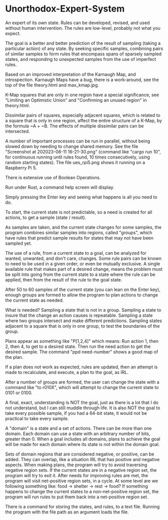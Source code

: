 # Unorthodox-Expert-System
An expert of its own state. Rules can be developed, revised, and used without human intervention. The rules are low-level, probably not what you expect.

The goal is a better and better prediction of the result of sampling (taking a particular action) of any state. By seeking specific samples, combining pairs of similar samples to form rules that encompass spans of sparsely sampled states, and responding to unexpected samples from the use of imperfect rules.

Based on an improved interpretation of the Karnaugh Map, and introspection.  Karnaugh Maps have a bug, there is a work-around, see the top of the file theory.html and max_kmap.jpg.

K-Map squares that are only in one region have a special significance, see "Limiting an Optimistic Union" and "Confirming an unused region" in theory.html.

Dissimilar pairs of squares, especially adjacent squares, which is related to a square that is only in one region, affect the entire structure of a K-Map, by the formula ~A + ~B.  The effects of multiple dissimilar pairs can be intersected.

A number of important processes can be run in parallel, without being slowed down by needing to change shared memory. See the file "Screenshot at 202023-08-11 16-21-30.png" (command like "cargo run 10", for continuous running until rules found, 10 times consecutively, using random starting states).  The file ues_rpi5.png shows it running on a Raspberry Pi 5.

There is extensive use of Boolean Operations.

Run under Rust, a command help screen will display.  

Simply pressing the Enter key and seeing what happens is all you need to do.

To start, the current state is not predictable, so a need is created for all actions, to get a sample (state / result).

As samples are taken, and the current state changes for some samples, the program combines similar samples into regions, called "groups", which have rules that predict sample results for states that may not have been sampled yet.

The use of a rule, from a current state to a goal, can be analyzed for wanted, unwanted, and don't care, changes.  Some rule pairs can be known to need to be used in a given order, or even be mutually exclusive.  A single available rule that makes part of a desired change, means the problem must be split into going from the current state to a state where the rule can be applied, then from the result of the rule to the goal state.

After 50 to 60 samples of the current state (you can lean on the Enter key), enough groups are formed to allow the program to plan actions to change the current state as needed.

What is needed?  Sampling a state that is not in a group. Sampling a state to insure that the change an action causes is repeatable. Sampling a state where two groups intersect and make different predictions.  Sampling states adjacent to a square that is only in one group, to test the boundaries of the group.

Plans appear as something like "P[1,2,4]" which means: Run action 1, then 2, then 4, to get to a desired state.  Then run the need action to get the desired sample.  The command "ppd need-number" shows a good map of the plan.

If a plan does not work as expected, rules are updated, then an attempt is made to recalculate, and execute, a plan to the goal, as IRL.

After a number of groups are formed, the user can change the state with a command like "to r010X", which will attempt to change the current state to 0101 or 0100.

A final, exact, understanding is NOT the goal, just as there is a lot that I do not understand, but
I can still muddle through life. It is also NOT the goal to take every possible sample, if you had a
64-bit state, it would not be practical to take every sample.

A "domain" is a state and a set of actions.  There can be more than one domain.  Each domain can use a state with an arbitrary number of bits, greater than 0. When a goal includes all domains, plans to achieve the goal will be made for each domain where its state is not within the domain goal.

Sets of domain regions that are considered negative, or positive, can be added.  They can overlap, like a situation IRL that has positive and negative aspects. When making plans, the program will try to avoid traversing negative region sets.  If the current states are in a negative region set, the program will try to exit it. After needs for improving rules are met, the program will visit net-positive region sets, in a cycle. At some level are we following something like: food -> shelter -> rest -> food? If something happens to change the current states to a non-net-positive region set, the program will run rules to put them back into a net-positive region set.

There is a command for storing the states, and rules, to a text file.  Running the program with the file path as an argument loads the file.
